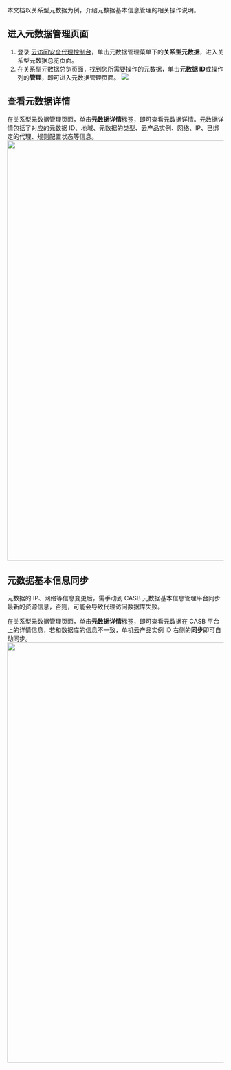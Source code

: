 本文档以关系型元数据为例，介绍元数据基本信息管理的相关操作说明。

## 进入元数据管理页面
1. 登录 [云访问安全代理控制台](https://console.cloud.tencent.com/casb)，单击元数据管理菜单下的**关系型元数据**，进入关系型元数据总览页面。
2. 在关系型元数据总览页面，找到您所需要操作的元数据，单击**元数据 ID**或操作列的**管理**，即可进入元数据管理页面。
    ![](https://main.qcloudimg.com/raw/637c9ceb4a107049531b8e6ad2791ee0.png)

## 查看元数据详情
在关系型元数据管理页面，单击**元数据详情**标签，即可查看元数据详情。元数据详情包括了对应的元数据 ID、地域、元数据的类型、云产品实例、网络、IP、已绑定的代理、规则配置状态等信息。<br><img src="https://qcloudimg.tencent-cloud.cn/raw/3b6729f48f15b06890efb2dc48e85b1c.png" width=978px>

## 元数据基本信息同步
元数据的 IP、网络等信息变更后，需手动到 CASB 元数据基本信息管理平台同步最新的资源信息，否则，可能会导致代理访问数据库失败。

在关系型元数据管理页面，单击**元数据详情**标签，即可查看元数据在 CASB 平台上的详情信息，若和数据库的信息不一致，单机云产品实例 ID 右侧的**同步**即可自动同步。<br><img src="https://qcloudimg.tencent-cloud.cn/raw/304dff3fcdcb4835ae3a234cccd2857b.png" width=978px>
